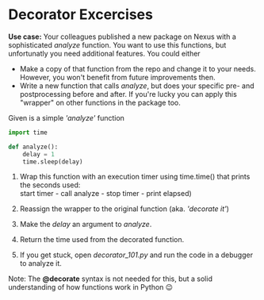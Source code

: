 # Decorator Excercises

**Use case:** Your colleagues published a new package on Nexus with
a sophisticated _analyze_ function. You want to use this functions, but unfortunatly you need additional features. You could either

- Make a copy of that function from the repo and change it to your needs. However, you won't benefit from future improvements then.
- Write a new function that calls _analyze_, but does your specific pre- and postprocessing before and after.
If you're lucky you can apply this "wrapper" on other functions in the package too.

Given is a simple _'analyze'_ function

```python
import time

def analyze():
    delay = 1
    time.sleep(delay)
```

1. Wrap this function with an execution timer using time.time()
that prints the seconds used:  
start timer - call analyze - stop timer - print elapsed)

1. Reassign the wrapper to the original function (aka. _'decorate it'_)

1. Make the _delay_ an argument to _analyze_.

1. Return the time used from the decorated function.

1. If you get stuck, open _decorator_101.py_ and run the code
in a debugger to analyze it.

Note: The **@decorate** syntax is not needed for this,
but a solid understanding of how functions work in Python :wink:
